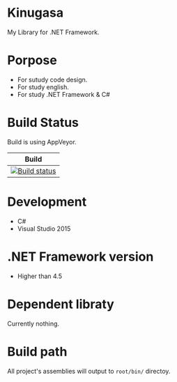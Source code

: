# Kinugasa

My Library for .NET Framework.

# Porpose
* For sutudy code design.
* For study english.
* For study .NET Framework & C#

# Build Status

Build is using AppVeyor.

|Build|
|---|
|[![Build status](https://ci.appveyor.com/api/projects/status/mk3thjjapkd1u444/branch/master?svg=true)](https://ci.appveyor.com/project/YoshinoriN/kinugasa)

# Development
* C#
* Visual Studio 2015

# .NET Framework version
* Higher than 4.5

# Dependent libraty
Currently nothing.

# Build path
All project's assemblies will output to `root/bin/` directoy.

